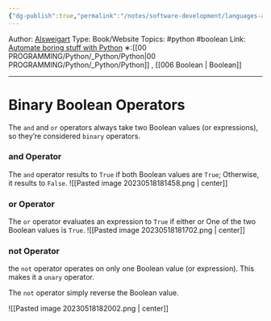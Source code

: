 ```yaml
---
{"dg-publish":true,"permalink":"/notes/software-development/languages-and-frameworks/python/1-automate-the-boring-stuff-with-python/chapter-2-flow-control/008-binary-boolean-operators/","created":"2025-07-13T15:25:05.357+08:00"}
---
```


Author: [Alsweigart](https://alsweigart.com/)
Type: Book/Website
Topics: #python #boolean
Link: [Automate boring stuff with Python](https://automatetheboringstuff.com/)
∗:[[00 PROGRAMMING/Python/_Python/Python\|00 PROGRAMMING/Python/_Python/Python]] , [[006 Boolean \| Boolean]]

---
# Binary Boolean Operators
The `and` and `or` operators always take two Boolean values (or expressions), so they’re considered `binary` operators.

### and Operator
The `and` operator results to `True` if both Boolean values are `True`; Otherwise, it results to `False`.
![[Pasted image 20230518181458.png \| center]]

### or Operator
The `or` operator evaluates an expression to `True` if either or One of the two Boolean values is `True`. 
![[Pasted image 20230518181702.png \| center]]


### not Operator
the `not` operator operates on only one Boolean value (or expression). This makes it a `unary` operator.

The `not` operator simply reverse the Boolean value.

![[Pasted image 20230518182002.png \| center]]
